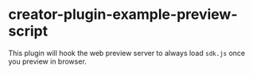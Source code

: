 # creator-plugin-example-preview-script

This plugin will hook the web preview server to always load `sdk.js` once you preview in browser.
